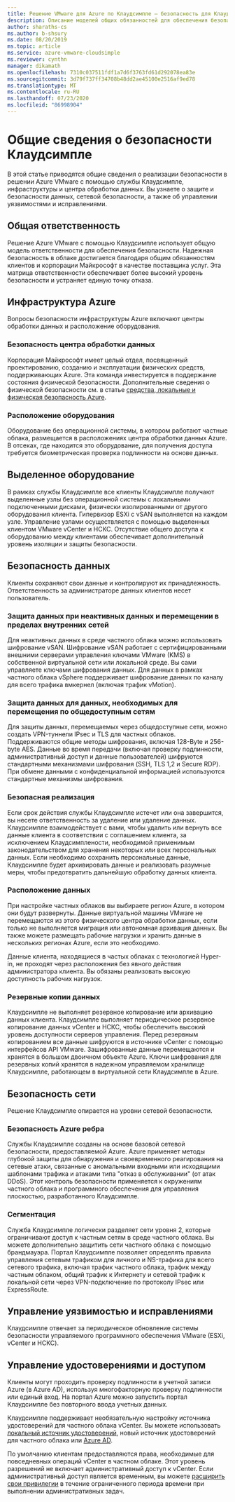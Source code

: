 ```yaml
---
title: Решение VMware для Azure по Клаудсимпле — безопасность для Клаудсимпле Services
description: Описание моделей общих обязанностей для обеспечения безопасности служб Клаудсимпле Services
author: sharaths-cs
ms.author: b-shsury
ms.date: 08/20/2019
ms.topic: article
ms.service: azure-vmware-cloudsimple
ms.reviewer: cynthn
manager: dikamath
ms.openlocfilehash: 7310c037511fdf1a7d6f3763fd61d292078ea83e
ms.sourcegitcommit: 3d79f737ff34708b48dd2ae45100e2516af9ed78
ms.translationtype: MT
ms.contentlocale: ru-RU
ms.lasthandoff: 07/23/2020
ms.locfileid: "86998904"
---
```

# <a name="cloudsimple-security-overview"></a>Общие сведения о безопасности Клаудсимпле

В этой статье приводятся общие сведения о реализации безопасности в решении Azure VMware с помощью службы Клаудсимпле, инфраструктуры и центра обработки данных. Вы узнаете о защите и безопасности данных, сетевой безопасности, а также об управлении уязвимостями и исправлениями.

## <a name="shared-responsibility"></a>Общая ответственность

Решение Azure VMware с помощью Клаудсимпле использует общую модель ответственности для обеспечения безопасности. Надежная безопасность в облаке достигается благодаря общим обязанностям клиентов и корпорации Майкрософт в качестве поставщика услуг. Эта матрица ответственности обеспечивает более высокий уровень безопасности и устраняет единую точку отказа.

## <a name="azure-infrastructure"></a>Инфраструктура Azure

Вопросы безопасности инфраструктуры Azure включают центры обработки данных и расположение оборудования.

### <a name="datacenter-security"></a>Безопасность центра обработки данных

Корпорация Майкрософт имеет целый отдел, посвященный проектированию, созданию и эксплуатации физических средств, поддерживающих Azure. Эта команда инвестируется в поддержание состояния физической безопасности. Дополнительные сведения о физической безопасности см. в статье [средства, локальные и физическая безопасность Azure](../security/fundamentals/physical-security.md).

### <a name="equipment-location"></a>Расположение оборудования

Оборудование без операционной системы, в котором работают частные облака, размещается в расположениях центра обработки данных Azure.  В отсеках, где находится это оборудование, для получения доступа требуется биометрическая проверка подлинности на основе данных.

## <a name="dedicated-hardware"></a>Выделенное оборудование

В рамках службы Клаудсимпле все клиенты Клаудсимпле получают выделенные узлы без операционной системы с локальными подключенными дисками, физически изолированными от другого оборудования клиента. Гипервизор ESXi с vSAN выполняется на каждом узле. Управление узлами осуществляется с помощью выделенных клиентом VMware vCenter и НСКС. Отсутствие общего доступа к оборудованию между клиентами обеспечивает дополнительный уровень изоляции и защиты безопасности.

## <a name="data-security"></a>Безопасность данных

Клиенты сохраняют свои данные и контролируют их принадлежность. Ответственность за администраторе данных клиентов несет пользователь.

### <a name="data-protection-for-data-at-rest-and-data-in-motion-within-internal-networks"></a>Защита данных при неактивных данных и перемещении в пределах внутренних сетей

Для неактивных данных в среде частного облака можно использовать шифрование vSAN. Шифрование vSAN работает с сертифицированными внешними серверами управления ключами VMware (KMS) в собственной виртуальной сети или локальной среде.  Вы сами управляете ключами шифрования данных. Для данных в рамках частного облака vSphere поддерживает шифрование данных по каналу для всего трафика вмкернел (включая трафик vMotion).

### <a name="data-protection-for-data-that-is-required-to-move-through-public-networks"></a>Защита данных для данных, необходимых для перемещения по общедоступным сетям

Для защиты данных, перемещаемых через общедоступные сети, можно создать VPN-туннели IPsec и TLS для частных облаков. Поддерживаются общие методы шифрования, включая 128-Byte и 256-byte AES. Данные во время передачи (включая проверку подлинности, административный доступ и данные пользователей) шифруются стандартными механизмами шифрования (SSH, TLS 1,2 и Secure RDP). При обмене данными с конфиденциальной информацией используются стандартные механизмы шифрования.

### <a name="secure-disposal"></a>Безопасная реализация

Если срок действия службы Клаудсимпле истечет или она завершится, вы несете ответственность за удаление или удаление данных. Клаудсимпле взаимодействует с вами, чтобы удалить или вернуть все данные клиента в соответствии с соглашением клиента, за исключением Клаудсимплености, необходимой применимым законодательством для хранения некоторых или всех персональных данных. Если необходимо сохранить персональные данные, Клаудсимпле будет архивировать данные и реализовать разумные меры, чтобы предотвратить дальнейшую обработку данных клиента.

### <a name="data-location"></a>Расположение данных

При настройке частных облаков вы выбираете регион Azure, в котором они будут развернуты. Данные виртуальной машины VMware не перемещаются из этого физического центра обработки данных, если только не выполняется миграция или автономная архивация данных. Вы также можете размещать рабочие нагрузки и хранить данные в нескольких регионах Azure, если это необходимо.

Данные клиента, находящиеся в частых облаках с технологией Hyper-in, не проходят через расположения без явного действия администратора клиента. Вы обязаны реализовать высокую доступность рабочих нагрузок.

### <a name="data-backups"></a>Резервные копии данных

Клаудсимпле не выполняет резервное копирование или архивацию данных клиента. Клаудсимпле выполняет периодическое резервное копирование данных vCenter и НСКС, чтобы обеспечить высокий уровень доступности серверов управления. Перед резервным копированием все данные шифруются в источнике vCenter с помощью интерфейсов API VMware. Зашифрованные данные перемещаются и хранятся в большом двоичном объекте Azure. Ключи шифрования для резервных копий хранятся в надежном управляемом хранилище Клаудсимпле, работающем в виртуальной сети Клаудсимпле в Azure.

## <a name="network-security"></a>Безопасность сети

Решение Клаудсимпле опирается на уровни сетевой безопасности.

### <a name="azure-edge-security"></a>Безопасность Azure ребра

Службы Клаудсимпле созданы на основе базовой сетевой безопасности, предоставляемой Azure. Azure применяет методы глубокой защиты для обнаружения и своевременного реагирования на сетевые атаки, связанные с аномальными входными или исходящими шаблонами трафика и атаками типа "отказ в обслуживании" (от атак DDoS). Этот контроль безопасности применяется к окружениям частного облака и программного обеспечения для управления плоскостью, разработанного Клаудсимпле.

### <a name="segmentation"></a>Сегментация

Служба Клаудсимпле логически разделяет сети уровня 2, которые ограничивают доступ к частным сетям в среде частного облака. Вы можете дополнительно защитить сети частного облака с помощью брандмауэра. Портал Клаудсимпле позволяет определять правила управления сетевым трафиком для личного и NS-трафика для всего сетевого трафика, включая трафик частного облака, трафик между частным облаком, общий трафик к Интернету и сетевой трафик к локальной сети через VPN-подключение по протоколу IPsec или ExpressRoute.

## <a name="vulnerability-and-patch-management"></a>Управление уязвимостью и исправлениями

Клаудсимпле отвечает за периодическое обновление системы безопасности управляемого программного обеспечения VMware (ESXi, vCenter и НСКС).

## <a name="identity-and-access-management"></a>Управление удостоверениями и доступом

Клиенты могут проходить проверку подлинности в учетной записи Azure (в Azure AD), используя многофакторную проверку подлинности или единый вход. На портал Azure можно запустить портал Клаудсимпле без повторного ввода учетных данных.

Клаудсимпле поддерживает необязательную настройку источника удостоверений для частного облака vCenter. Вы можете использовать [локальный источник удостоверений](set-vcenter-identity.md), новый источник удостоверений для частного облака или [Azure AD](azure-ad.md).

По умолчанию клиентам предоставляются права, необходимые для повседневных операций vCenter в частном облаке. Этот уровень разрешений не включает административный доступ к vCenter. Если административный доступ является временным, вы можете [расширить свои привилегии](escalate-private-cloud-privileges.md) в течение ограниченного периода времени при выполнении административных задач.
